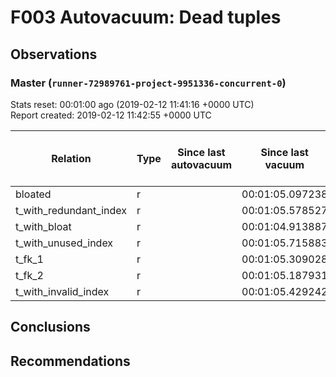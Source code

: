 # F003 Autovacuum: Dead tuples #

## Observations ##

### Master (`runner-72989761-project-9951336-concurrent-0`) ###
Stats reset: 00:01:00 ago (2019-02-12 11:41:16 +0000 UTC)  
Report created: 2019-02-12 11:42:55 +0000 UTC  

 Relation | Type | Since last autovacuum | Since last vacuum | Autovacuum Count | Vacuum Count | n_tup_ins | n_tup_upd | n_tup_del | pg_class.reltuples | n_live_tup | n_dead_tup | &#9660;Dead Tuples Ratio, %
----------|------|-----------------------|-------------------|----------|---------|-----------|-----------|-----------|--------------------|------------|------------|-----------
bloated |r |<no value> |00:01:05.097238 |0 |1 |100000 |0 |50000 |50000 |50000 |0 |0
t_with_redundant_index |r |<no value> |00:01:05.578527 |0 |1 |1000000 |0 |0 |1000000 |1000000 |0 |0
t_with_bloat |r |<no value> |00:01:04.913887 |0 |1 |1000000 |1000000 |0 |1000000 |1000000 |0 |0
t_with_unused_index |r |<no value> |00:01:05.715883 |0 |1 |1000000 |0 |0 |1000000 |1000000 |0 |0
t_fk_1 |r |<no value> |00:01:05.309028 |0 |1 |1000001 |0 |0 |1000001 |1000001 |0 |0
t_fk_2 |r |<no value> |00:01:05.187931 |0 |1 |1000000 |0 |0 |1000000 |1000000 |0 |0
t_with_invalid_index |r |<no value> |00:01:05.429242 |0 |1 |1000000 |0 |0 |1000000 |1000000 |0 |0


## Conclusions ##


## Recommendations ##


